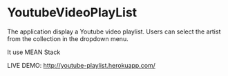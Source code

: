 # YoutubeVideoPlayList

The application display a Youtube video playlist. Users can select the artist from the collection in the dropdown menu.

It use MEAN Stack




LIVE DEMO: 
http://youtube-playlist.herokuapp.com/
